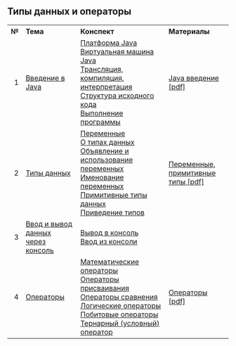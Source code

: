 ## Типы данных и операторы

<table>
    <tr>
        <th align="right">№</th>
        <th align="left">Тема</th>
        <th align="left">Конспект</th>
        <th align="left">Материалы</th>
    </tr>
    <tr>
        <td align="right">1</td>
        <td><a href="Introduction.md">Введение в Java</a></td>
        <td>
            <a href="Introduction.md#java-platform">Платформа Java</a><br/>
            <a href="Introduction.md#jvm">Виртуальная машина Java</a><br/>
            <a href="Introduction.md#compiling">Трансляция, компиляция, интерпретация</a><br/>
            <a href="Introduction.md#structure">Структура исходного кода</a><br/>
            <a href="Introduction.md#running">Выполнение программы</a>
        </td>
        <td><a href="JavaPlatform.pdf">Java введение [pdf]</a></td>
    </tr>
    <tr>
        <td align="right">2</td>
        <td><a href="DataTypes.md">Типы данных</a></td>
        <td>
            <a href="DataTypes.md#variables">Переменные</a><br/>
            <a href="DataTypes.md#data-types">О типах данных</a><br/>
            <a href="DataTypes.md#using-variables">Объявление и использование переменных</a><br/>
            <a href="DataTypes.md#naming-variables">Именование переменных</a><br/>
            <a href="DataTypes.md#primitives">Примитивные типы данных</a><br/>
            <a href="DataTypes.md#types-casting">Приведение типов</a>
        </td>
        <td><a href="DataTypes.pdf">Переменные,<br/>примитивные типы [pdf]</a></td>
    </tr>
    <tr>
        <td align="right">3</td>
        <td><a href="BasicInputOutput.md">Ввод и вывод данных<br/>через консоль</a></td>
        <td>
            <a href="BasicInputOutput.md#output">Вывод в консоль</a><br/>
            <a href="BasicInputOutput.md#input">Ввод из консоли</a>
        </td>
        <td></td>
    </tr>
    <tr>
        <td align="right">4</td>
        <td><a href="Operators.md">Операторы</a></td>
        <td>
            <a href="Operators.md#math">Математические операторы</a><br/>
            <a href="Operators.md#assignment">Операторы присваивания</a><br/>
            <a href="Operators.md#comparison">Операторы сравнения</a><br/>
            <a href="Operators.md#logical">Логические операторы</a><br/>
            <a href="Operators.md#bitwise">Побитовые операторы</a><br/>
            <a href="Operators.md#ternary">Тернарный (условный) оператор</a>
        </td>
        <td><a href="Operators.pdf">Операторы [pdf]</a></td>
    </tr>
</table>
